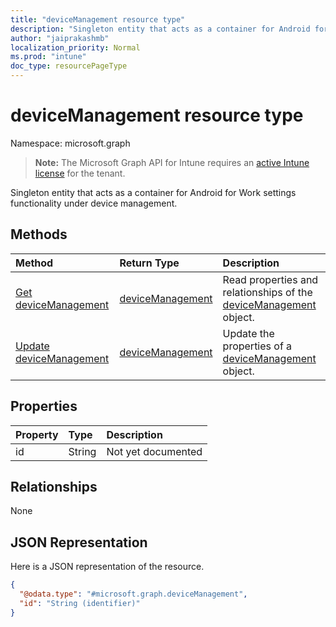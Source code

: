 ```yaml
---
title: "deviceManagement resource type"
description: "Singleton entity that acts as a container for Android for Work settings functionality under device management."
author: "jaiprakashmb"
localization_priority: Normal
ms.prod: "intune"
doc_type: resourcePageType
---
```


# deviceManagement resource type

Namespace: microsoft.graph

> **Note:** The Microsoft Graph API for Intune requires an [active Intune license](https://go.microsoft.com/fwlink/?linkid=839381) for the tenant.

Singleton entity that acts as a container for Android for Work settings functionality under device management.

## Methods
|Method|Return Type|Description|
|:---|:---|:---|
|[Get deviceManagement](../api/intune-androidforwork-devicemanagement-get.md)|[deviceManagement](../resources/intune-androidforwork-devicemanagement.md)|Read properties and relationships of the [deviceManagement](../resources/intune-androidforwork-devicemanagement.md) object.|
|[Update deviceManagement](../api/intune-androidforwork-devicemanagement-update.md)|[deviceManagement](../resources/intune-androidforwork-devicemanagement.md)|Update the properties of a [deviceManagement](../resources/intune-androidforwork-devicemanagement.md) object.|

## Properties
|Property|Type|Description|
|:---|:---|:---|
|id|String|Not yet documented|

## Relationships
None

## JSON Representation
Here is a JSON representation of the resource.
<!-- {
  "blockType": "resource",
  "keyProperty": "id",
  "@odata.type": "microsoft.graph.deviceManagement"
}
-->
``` json
{
  "@odata.type": "#microsoft.graph.deviceManagement",
  "id": "String (identifier)"
}
```
